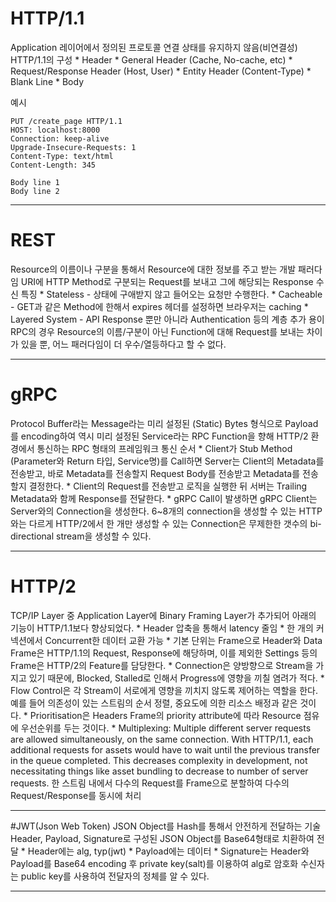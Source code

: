 # HTTP/1.1
Application 레이어에서 정의된 프로토콜
연결 상태를 유지하지 않음(비연결성)
HTTP/1.1의 구성
	* Header
		* General Header (Cache, No-cache, etc)
		* Request/Response Header (Host, User)
		* Entity Header (Content-Type)
	* Blank Line
	* Body

예시

	PUT /create_page HTTP/1.1
	HOST: localhost:8000
	Connection: keep-alive
	Upgrade-Insecure-Requests: 1
	Content-Type: text/html
	Content-Length: 345

	Body line 1
	Body line 2

---

# REST
Resource의 이름이나 구분을 통해서 Resource에 대한 정보를 주고 받는 개발 패러다임
URI에 HTTP Method로 구분되는 Request를 보내고 그에 해당되는 Response 수신
특징
	* Stateless - 상태에 구애받지 않고 들어오는 요청만 수행한다.
	* Cacheable - GET과 같은 Method에 한해서 expires 헤더를 설정하면 브라우저는 caching
	* Layered System - API Response 뿐만 아니라 Authentication 등의 계층 추가 용이
RPC의 경우 Resource의 이름/구분이 아닌 Function에 대해 Request를 보내는 차이가 있을 뿐, 어느 패러다임이 더 우수/열등하다고 할 수 없다.

---

# gRPC
Protocol Buffer라는 Message라는 미리 설정된 (Static) Bytes 형식으로 Payload를 encoding하여 역시 미리 설정된 Service라는 RPC Function을 향해 HTTP/2 환경에서 통신하는 RPC 형태의 프레임워크
통신 순서
	* Client가 Stub Method (Parameter와 Return 타입, Service명)를 Call하면 Server는 Client의 Metadata를 전송받고, 바로 Metadata를 전송할지 Request Body를 전송받고 Metadata를 전송할지 결정한다.
	* Client의 Request를 전송받고 로직을 실행한 뒤 서버는 Trailing Metadata와 함께 Response를 전달한다.
	* gRPC Call이 발생하면 gRPC Client는 Server와의 Connection을 생성한다. 6~8개의 connection을 생성할 수 있는 HTTP와는 다르게 HTTP/2에서 한 개만 생성할 수 있는 Connection은 무제한한 갯수의 bi-directional stream을 생성할 수 있다.

---

# HTTP/2
TCP/IP Layer 중 Application Layer에 Binary Framing Layer가 추가되어 아래의 기능이 HTTP/1.1보다 향상되었다.
	* Header 압축을 통해서 latency 줄임
	* 한 개의 커넥션에서 Concurrent한 데이터 교환 가능
	* 기본 단위는 Frame으로 Header와 Data Frame은 HTTP/1.1의 Request, Response에 해당하며, 이를 제외한 Settings 등의 Frame은 HTTP/2의 Feature를 담당한다.
	* Connection은 양방향으로 Stream을 가지고 있기 때문에, Blocked, Stalled로 인해서 Progress에 영향을 끼칠 염려가 적다.
	* Flow Control은 각 Stream이 서로에게 영향을 끼치지 않도록 제어하는 역할을 한다. 예를 들어 의존성이 있는 스트림의 순서 정렬, 중요도에 의한 리소스 배정과 같은 것이다.
	* Prioritisation은 Headers Frame의 priority attribute에 따라 Resource 점유에 우선순위를 두는 것이다.
	* Multiplexing: Multiple different server requests are allowed simultaneously, on the same connection. With HTTP/1.1, each additional requests for assets would have to wait until the previous transfer in the queue completed. This decreases complexity in development, not necessitating things like asset bundling to decrease to number of server requests. 한 스트림 내에서 다수의 Request를 Frame으로 분할하여 다수의 Request/Response를 동시에 처리

---

#JWT(Json Web Token)
JSON Object를 Hash를 통해서 안전하게 전달하는 기술
Header, Payload, Signature로 구성된 JSON Object를 Base64형태로 치환하여 전달
	* Header에는 alg, typ(jwt)
	* Payload에는 데이터
	* Signature는 Header와 Payload를 Base64 encoding 후 private key(salt)를 이용하여 alg로 암호화
수신자는 public key를 사용하여 전달자의 정체를 알 수 있다.

---


